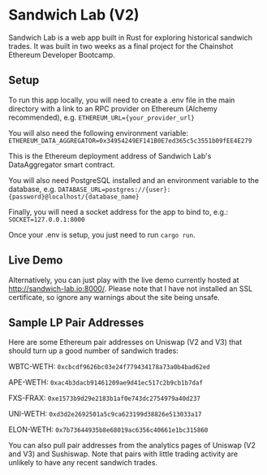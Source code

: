 # Sandwich Lab (V2)
Sandwich Lab is a web app built in Rust for exploring historical sandwich trades. It was built in two weeks as a final project for the Chainshot Ethereum Developer Bootcamp.

## Setup
To run this app locally, you will need to create a .env file in the main directory with a link to an RPC provider on Ethereum (Alchemy recommended), e.g.
`ETHEREUM_URL={your_provider_url}`

You will also need the following environment variable:
`ETHEREUM_DATA_AGGREGATOR=0x34954249EF141B0E7ed365c5c3551b09fEE4E279`

This is the Ethereum deployment address of Sandwich Lab's DataAggregator smart contract.

You will also need PostgreSQL installed and an environment variable to the database, e.g.
`DATABASE_URL=postgres://{user}:{password}@localhost/{database_name}`

Finally, you will need a socket address for the app to bind to, e.g.:
`SOCKET=127.0.0.1:8000`

Once your .env is setup, you just need to run `cargo run`.

## Live Demo
Alternatively, you can just play with the live demo currently hosted at http://sandwich-lab.io:8000/. Please note that I have not installed an SSL certificate, so ignore any warnings about the site being unsafe.

## Sample LP Pair Addresses
Here are some Ethereum pair addresses on Uniswap (V2 and V3) that should turn up a good number of sandwich trades:

WBTC-WETH: `0xcbcdf9626bc03e24f779434178a73a0b4bad62ed`

APE-WETH: `0xac4b3dacb91461209ae9d41ec517c2b9cb1b7daf`

FXS-FRAX: `0xe1573b9d29e2183b1af0e743dc2754979a40d237`

UNI-WETH: `0xd3d2e2692501a5c9ca623199d38826e513033a17`

ELON-WETH: `0x7b73644935b8e68019ac6356c40661e1bc315860`

You can also pull pair addresses from the analytics pages of Uniswap (V2 and V3) and Sushiswap. Note that pairs with little trading activity are unlikely to have any recent sandwich trades.

